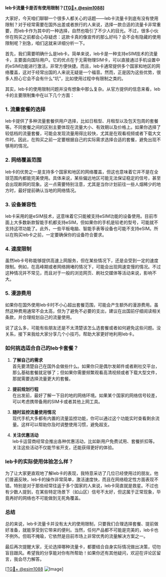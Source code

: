 **leb卡流量卡是否有使用限制？[[TG💪+ @esim1088](https://t.me/s/esim1088)]**

大家好，今天咱们聊聊一个很多人都关心的话题——leb卡流量卡到底有没有使用限制？对于经常需要在国外出差或者旅行的人来说，选择一款合适的流量卡非常重要，而leb卡作为其中的一种选择，自然也吸引了不少人的目光。不过，很多小伙伴在购买之前都会心存疑虑：这款卡真的像宣传的那么好吗？会不会有隐藏的使用限制呢？别急，咱们这就来详细分析一下。

首先，我们需要明确什么是leb卡。简单来说，leb卡是一种支持eSIM技术的流量卡，主要面向国际用户。它的优点在于无需物理SIM卡，可以直接通过手机设置中的eSIM功能进行激活，非常方便快捷。而且，leb卡通常提供多个国家和地区的网络覆盖，这对于经常出国的人来说无疑是一个福音。然而，正是因为这些优势，很多人担心它会不会有什么“坑”，比如使用过程中有限制之类的。

其实，leb卡的使用限制问题并没有想象中那么复杂。从官方提供的信息来看，leb卡的主要限制集中在以下几个方面：

### 1. **流量套餐的选择**
   leb卡提供了多种流量套餐供用户选择，比如日租型、月租型以及包天包周的套餐等。不同套餐之间的区别主要体现在流量大小、有效期以及价格上。如果你选择了较低档的流量套餐，可能会发现流量用得比较快，尤其是在观看视频或者下载大文件时。因此，在购买之前一定要根据自己的实际需求选择合适的套餐，避免出现不够用的情况。

### 2. **网络覆盖范围**
   leb卡的优势之一是支持多个国家和地区的网络覆盖，但这也意味着它并不是在全球范围内都能完美使用。具体来说，某些偏远地区可能无法保证稳定的信号，甚至会出现断网的现象。这一点需要特别注意，尤其是当你计划前往一些人烟稀少的地方时，最好提前确认当地的网络情况。

### 3. **设备兼容性**
   leb卡采用的是eSIM技术，这意味着它只能被支持eSIM功能的设备使用。目前市面上大多数新款智能手机都支持eSIM，但如果你的手机是较老的型号，可能就不支持这项功能了。此外，一些平板电脑、智能手表等设备也可能不支持eSIM。所以在购买leb卡之前，一定要确保你的设备符合要求。

### 4. **速度限制**
   虽然leb卡号称能够提供高速上网服务，但在某些情况下，还是会受到一定的速度限制。例如，在高峰期或者网络拥堵的情况下，可能会出现网速变慢的情况。不过这种情况并不常见，而且对于一般的浏览网页、刷社交媒体等活动来说，影响不大。

### 5. **漫游费用**
   如果你在国外使用leb卡时不小心超出套餐范围，可能会产生额外的漫游费用。虽然这种费用通常不会太高，但为了避免不必要的支出，建议在出国前仔细阅读相关条款，并合理规划自己的流量使用。

说了这么多，可能有些朋友还是不太清楚该怎么选套餐或者如何避免这些问题。没关系，接下来我给大家分享几个小技巧，帮助大家更好地利用leb卡。

### 如何挑选适合自己的leb卡套餐？

1. **了解自己的需求**  
   首先要清楚自己在国外会做些什么。如果你只是偶尔发邮件或者刷社交平台，那么基础套餐就足够了；但如果你需要频繁观看高清视频或者下载大型文件，那就需要选择流量更大的套餐。

2. **提前规划行程**  
   在出发前，最好了解一下目的地的网络环境。如果某个国家的网络信号较差，可以考虑携带备用的SIM卡或者其他上网工具。

3. **随时监控流量使用情况**  
   现代手机大多都有内置的流量监控功能，你可以通过这个功能实时查看剩余流量。这样可以帮助你及时调整使用习惯，避免超支。

4. **关注优惠活动**  
   leb卡运营商经常会推出各种优惠活动，比如新用户免费试用、套餐折扣等。关注这些活动不仅能节省开支，还能获得更好的体验。

### leb卡的实际使用体验怎么样？

为了让大家更直观地了解leb卡的表现，我特意采访了几位已经使用过的朋友。他们普遍反映，leb卡的操作非常简单，激活速度快，而且在网络稳定性方面表现不错。特别是对于那些经常往返于多个国家的人来说，leb卡简直就是救星。不过也有少数人提到，在某些特定场景下（如山区）信号不太好，但这属于正常现象，毕竟再好的网络也不可能做到无死角覆盖。

### 总结

总的来说，leb卡流量卡并没有太大的使用限制，只要我们合理选择套餐、提前做好准备，就能享受到它带来的便利。当然，任何产品都不可能是完美的，leb卡也不例外。但瑕不掩瑜，它依然是目前市场上非常优秀的流量解决方案之一。

最后再次提醒大家，无论选择哪种流量卡，都要结合自身实际情况做出决策，切勿盲目跟风。希望我的分享能对你有所帮助！如果你还有其他疑问，欢迎在评论区留言，我会尽力解答。

[[TG💪+ @esim1088](https://t.me/s/esim1088) ![Image](https://i.postimg.cc/4NQfJmqS/Snipaste-2025-05-13-00-14-12.png)]